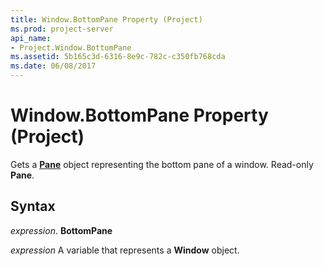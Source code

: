 ```yaml
---
title: Window.BottomPane Property (Project)
ms.prod: project-server
api_name:
- Project.Window.BottomPane
ms.assetid: 5b165c3d-6316-8e9c-782c-c350fb768cda
ms.date: 06/08/2017
---
```



# Window.BottomPane Property (Project)

Gets a **[Pane](pane-object-project.md)** object representing the bottom pane of a window. Read-only **Pane**.


## Syntax

 _expression_. **BottomPane**

 _expression_ A variable that represents a **Window** object.


